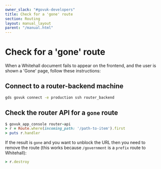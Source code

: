 ```yaml
---
owner_slack: "#govuk-developers"
title: Check for a 'gone' route
section: Routing
layout: manual_layout
parent: "/manual.html"
---
```


# Check for a 'gone' route

When a Whitehall document fails to appear on the frontend, and the user
is shown a 'Gone' page, follow these instructions:

## Connect to a router-backend machine

```bash
gds govuk connect -e production ssh router_backend
```

## Check the router API for a `gone` route

```ruby
$ govuk_app_console router-api
> r = Route.where(incoming_path: '/path-to-item').first
> puts r.handler
```

If the result is `gone` and you want to unblock the URL then you need to
remove the route (this works because `/government` is a `prefix` route
to Whitehall):

```ruby
> r.destroy
```
